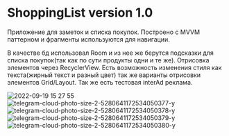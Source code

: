 # ShoppingList version 1.0

Приложение для заметок и списка покупок.
Построено с MVVM паттерном и фрагменты используются для навигации.  

В качестве бд использовал Room и из нее же берутся подсказки для списка покупок(так как по сути продукты одни и те же).
Отрисовка элементов через RecyclerView. 
Есть возможность изменения стиля как текста(жирный текст и разный цвет) так же варианты отрисовки элементов Grid/Layout.
Так же есть тестовая interAd реклама.  

![2022-09-19 15 27 55](https://user-images.githubusercontent.com/87909372/191017161-67fe6091-84d0-44f5-be74-0a8700158f60.jpg)
![telegram-cloud-photo-size-2-5280641172534050377-y](https://user-images.githubusercontent.com/87909372/191017637-95ae08c2-c31a-4e62-8255-081409ef181b.jpg)
![telegram-cloud-photo-size-2-5280641172534050378-y](https://user-images.githubusercontent.com/87909372/191017695-23ba5ff5-a6f1-4996-9585-b04a5a1df621.jpg)
![telegram-cloud-photo-size-2-5280641172534050379-y](https://user-images.githubusercontent.com/87909372/191017720-1aefc4b8-c3bd-41a7-bb88-58395c0f6b21.jpg)
![telegram-cloud-photo-size-2-5280641172534050380-y](https://user-images.githubusercontent.com/87909372/191017731-d0ac7835-d6d9-48e3-afdb-61156c158bb6.jpg)

